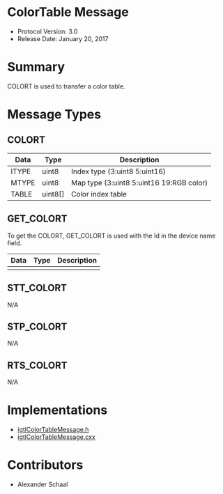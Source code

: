 
ColorTable Message
==================

- Protocol Version: 3.0
- Release Date: January 20, 2017

Summary
===================

COLORT is used to transfer a color table.

Message Types
===================

COLORT
------

 Data         | Type          | Description
--------------|---------------|-------------------------------------------------
 ITYPE        | uint8         | Index type  (3:uint8  5:uint16)
 MTYPE        | uint8         | Map type (3:uint8 5:uint16 19:RGB color)
 TABLE        | uint8[]       | Color index table

GET_COLORT
-------------------

To get the COLORT, GET_COLORT is used with the Id in the device name field.


 Data         | Type          | Description
--------------|---------------|-------------------------------------------------
              |               |

STT_COLORT
-------------------

N/A

STP_COLORT
-------------------

N/A

RTS_COLORT
-------------------

N/A

Implementations
===================

* [igtlColorTableMessage.h](/Source/igtlColorTableMessage.h)
* [igtlColorTableMessage.cxx](/Source/igtlColorTableMessage.cxx)

Contributors
===================

* Alexander Schaal






